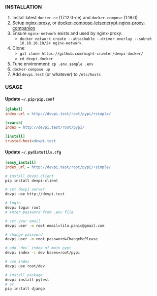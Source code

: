 ### INSTALLATION

1. Install latest `docker-ce` (17.12.0-ce) and `docker-compose` (1.18.0)
2. Setup [nginx-proxy](https://github.com/jwilder/nginx-proxy), or [docker-compose-letsencrypt-nginx-proxy-companion](https://github.com/evertramos/docker-compose-letsencrypt-nginx-proxy-companion)
3. Ensure `nginx-network` exists and used by nginx-proxy:
    - `docker network create --attachable --driver overlay --subnet 10.10.10.10/24 nginx-network`
4. Clone:
    - `git clone https://github.com/night-crawler/devpi-docker/`
    - `cd devpi-docker`
5. Tune environment: `cp .env.sample .env`
6. `docker-compose up`
7. Add `devpi.test` (or whatever) to `/etc/hosts`


### USAGE

#### Update `~/.pip/pip.conf`
```ini
[global]
index-url = http://devpi.test/root/pypi/+simple/

[search]
index = http://devpi.test/root/pypi/

[install]
trusted-host=devpi.test
```

#### Update `~/.pydistutils.cfg `
```ini
[easy_install]
index_url = http://devpi.test/root/pypi/+simple/
```


```bash
# install devpi client
pip install devpi-client

# set devpi server
devpi use http://devpi.test

# login
devpi login root
# enter password from .env file

# set your email
devpi user -m root email=lilo.panic@gmail.com

# change password
devpi user -m root password=ChangeMePlease

# add `dev` index of main pypi
devpi index -c dev bases=root/pypi

# use index
devpi use root/dev

# install package
devpi install pytest
# or
pip install django

```